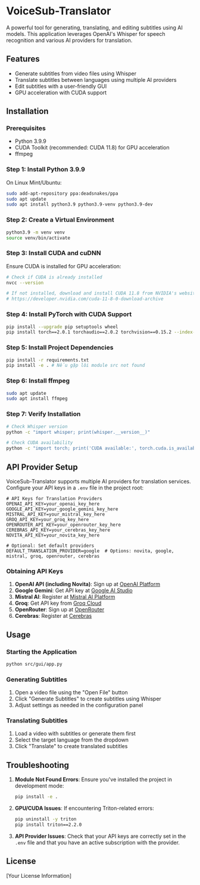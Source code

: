 # VoiceSub-Translator

A powerful tool for generating, translating, and editing subtitles using AI models. This application leverages OpenAI's Whisper for speech recognition and various AI providers for translation.

## Features

- Generate subtitles from video files using Whisper
- Translate subtitles between languages using multiple AI providers
- Edit subtitles with a user-friendly GUI
- GPU acceleration with CUDA support

## Installation

### Prerequisites

- Python 3.9.9
- CUDA Toolkit (recommended: CUDA 11.8) for GPU acceleration
- ffmpeg

### Step 1: Install Python 3.9.9

On Linux Mint/Ubuntu:

```bash
sudo add-apt-repository ppa:deadsnakes/ppa
sudo apt update
sudo apt install python3.9 python3.9-venv python3.9-dev
```

### Step 2: Create a Virtual Environment

```bash
python3.9 -m venv venv
source venv/bin/activate
```

### Step 3: Install CUDA and cuDNN

Ensure CUDA is installed for GPU acceleration:

```bash
# Check if CUDA is already installed
nvcc --version

# If not installed, download and install CUDA 11.8 from NVIDIA's website
# https://developer.nvidia.com/cuda-11-8-0-download-archive
```

### Step 4: Install PyTorch with CUDA Support

```bash
pip install --upgrade pip setuptools wheel
pip install torch==2.0.1 torchaudio==2.0.2 torchvision==0.15.2 --index-url https://download.pytorch.org/whl/cu118
```

### Step 5: Install Project Dependencies

```bash
pip install -r requirements.txt
pip install -e . # Nếu gặp lôi module src not found
```

### Step 6: Install ffmpeg

```bash
sudo apt update
sudo apt install ffmpeg
```

### Step 7: Verify Installation

```bash
# Check Whisper version
python -c "import whisper; print(whisper.__version__)"

# Check CUDA availability
python -c "import torch; print('CUDA available:', torch.cuda.is_available()); print('Device name:', torch.cuda.get_device_name(0) if torch.cuda.is_available() else 'No GPU')"
```

## API Provider Setup

VoiceSub-Translator supports multiple AI providers for translation services. Configure your API keys in a `.env` file in the project root:

```
# API Keys for Translation Providers
OPENAI_API_KEY=your_openai_key_here
GOOGLE_API_KEY=your_google_gemini_key_here
MISTRAL_API_KEY=your_mistral_key_here
GROQ_API_KEY=your_groq_key_here
OPENROUTER_API_KEY=your_openrouter_key_here
CEREBRAS_API_KEY=your_cerebras_key_here
NOVITA_API_KEY=your_novita_key_here

# Optional: Set default providers
DEFAULT_TRANSLATION_PROVIDER=google  # Options: novita, google, mistral, groq, openrouter, cerebras
```

### Obtaining API Keys

1. **OpenAI API (including Novita)**: Sign up at [OpenAI Platform](https://platform.openai.com/)
2. **Google Gemini**: Get API key at [Google AI Studio](https://makersuite.google.com/app/apikey)
3. **Mistral AI**: Register at [Mistral AI Platform](https://console.mistral.ai/)
4. **Groq**: Get API key from [Groq Cloud](https://console.groq.com/)
5. **OpenRouter**: Sign up at [OpenRouter](https://openrouter.ai/)
6. **Cerebras**: Register at [Cerebras](https://www.cerebras.net/)

## Usage

### Starting the Application

```bash
python src/gui/app.py
```

### Generating Subtitles

1. Open a video file using the "Open File" button
2. Click "Generate Subtitles" to create subtitles using Whisper
3. Adjust settings as needed in the configuration panel

### Translating Subtitles

1. Load a video with subtitles or generate them first
2. Select the target language from the dropdown
3. Click "Translate" to create translated subtitles

## Troubleshooting

1. **Module Not Found Errors**: Ensure you've installed the project in development mode:

   ```bash
   pip install -e .
   ```

2. **GPU/CUDA Issues**: If encountering Triton-related errors:

   ```bash
   pip uninstall -y triton
   pip install triton==2.2.0
   ```

3. **API Provider Issues**: Check that your API keys are correctly set in the `.env` file and that you have an active subscription with the provider.

## License

[Your License Information]
